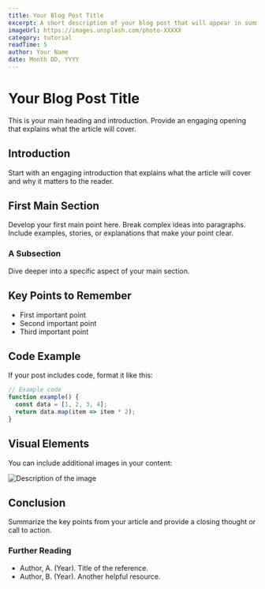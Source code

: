 ```yaml
---
title: Your Blog Post Title
excerpt: A short description of your blog post that will appear in summaries and previews.
imageUrl: https://images.unsplash.com/photo-XXXXX
category: tutorial
readTime: 5
author: Your Name
date: Month DD, YYYY
---
```


# Your Blog Post Title

This is your main heading and introduction. Provide an engaging opening that explains what the article will cover.

## Introduction

Start with an engaging introduction that explains what the article will cover and why it matters to the reader.

## First Main Section

Develop your first main point here. Break complex ideas into paragraphs. Include examples, stories, or explanations that make your point clear.

### A Subsection

Dive deeper into a specific aspect of your main section.

## Key Points to Remember

* First important point
* Second important point
* Third important point

## Code Example

If your post includes code, format it like this:

```javascript
// Example code
function example() {
  const data = [1, 2, 3, 4];
  return data.map(item => item * 2);
}
```

## Visual Elements

You can include additional images in your content:

![Description of the image](https://images.unsplash.com/photo-XXXXX)

## Conclusion

Summarize the key points from your article and provide a closing thought or call to action.

### Further Reading

* Author, A. (Year). Title of the reference.
* Author, B. (Year). Another helpful resource.